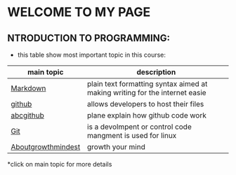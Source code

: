 # WELCOME TO MY PAGE 
## NTRODUCTION TO PROGRAMMING: 
- this table show most important topic in this course:

|main topic     |description |
| ----------- | ----------- |
| [Markdown](https://aseelhussein96.github.io/reading-notes/Read02markdown)     |  plain text formatting syntax aimed at making writing for the internet easie       |
| [github](https://aseelhussein96.github.io/reading-notes/github)  | allows developers to host their files      |
|[abcgithub](https://aseelhussein96.github.io/reading-notes/abcgithub)| plane explain how github code work|
|[Git](https://aseelhussein96.github.io/reading-notes/git)|is a devolmpent or control code mangment is used for linux
|[Aboutgrowthmindest](https://aseelhussein96.github.io/reading-notes/) |  growth your mind|

*click on main topic for more details